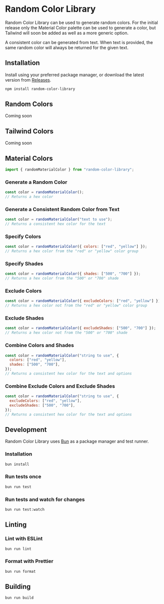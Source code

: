 # Random Color Library

Random Color Library can be used to generate random colors. For the initial release only the Material Color palette can be used to generate a color, but Tailwind will soon be added as well as a more generic option.

A consistent color can be generated from text. When text is provided, the same random color will always be returned for the given text.

## Installation

Install using your preferred package manager, or download the latest version from [Releases](https://github.com/lucaseverett/random-color-library/releases).

```bash
npm install random-color-library
```

## Random Colors

Coming soon

## Tailwind Colors

Coming soon

## Material Colors

```javascript
import { randomMaterialColor } from "random-color-library";
```

### Generate a Random Color

```javascript
const color = randomMaterialColor();
// Returns a hex color
```

### Generate a Consistent Random Color from Text

```javascript
const color = randomMaterialColor("text to use");
// Returns a consistent hex color for the text
```

### Specify Colors

```javascript
const color = randomMaterialColor({ colors: ["red", "yellow"] });
// Returns a hex color from the "red" or "yellow" color group
```

### Specify Shades

```javascript
const color = randomMaterialColor({ shades: ["500", "700"] });
// Returns a hex color from the "500" or "700" shade
```

### Exclude Colors

```javascript
const color = randomMaterialColor({ excludeColors: ["red", "yellow"] });
// Returns a hex color not from the "red" or "yellow" color group
```

### Exclude Shades

```javascript
const color = randomMaterialColor({ excludeShades: ["500", "700"] });
// Returns a hex color not from the "500" or "700" shade
```

### Combine Colors and Shades

```javascript
const color = randomMaterialColor("string to use", {
  colors: ["red", "yellow"],
  shades: ["500", "700"],
});
// Returns a consistent hex color for the text and options
```

### Combine Exclude Colors and Exclude Shades

```javascript
const color = randomMaterialColor("string to use", {
  excludeColors: ["red", "yellow"],
  excludeShades: ["500", "700"],
});
// Returns a consistent hex color for the text and options
```

## Development

Random Color Library uses [Bun](https://bun.sh/) as a package manager and test runner.

### Installation

```sh
bun install
```

### Run tests once

```sh
bun run test
```

### Run tests and watch for changes

```sh
bun run test:watch
```

## Linting

### Lint with ESLint

```sh
bun run lint
```

### Format with Prettier

```sh
bun run format
```

## Building

```sh
bun run build
```
